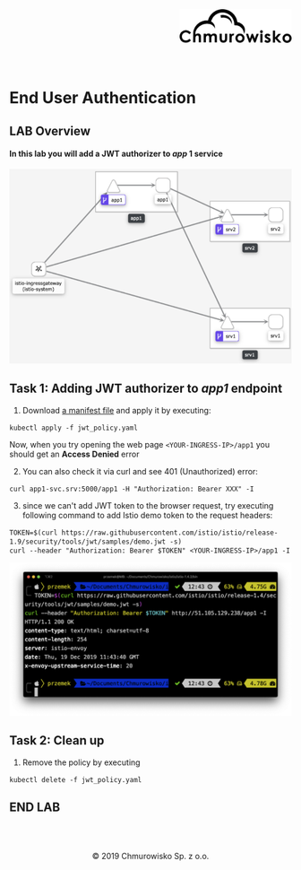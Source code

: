 <img src="../../../img/logo.png" alt="Chmurowisko logo" width="200" align="right">
<br><br>
<br><br>
<br><br>

# End User Authentication

## LAB Overview

#### In this lab you will add a JWT authorizer to *app* 1 service

![application](img/app_components.png)

## Task 1: Adding JWT authorizer to *app1* endpoint

1. Download [a manifest file](jwt_policy.yaml) and apply it by executing:
```
kubectl apply -f jwt_policy.yaml
```

Now, when you try opening the web page ``<YOUR-INGRESS-IP>/app1`` you should get an **Access Denied** error

2. You can also check it via curl and see 401 (Unauthorized) error:
```
curl app1-svc.srv:5000/app1 -H "Authorization: Bearer XXX" -I
```

3. since we can't add JWT token to the browser request, try executing following command to add Istio demo token to the request headers:
```
TOKEN=$(curl https://raw.githubusercontent.com/istio/istio/release-1.9/security/tools/jwt/samples/demo.jwt -s)
curl --header "Authorization: Bearer $TOKEN" <YOUR-INGRESS-IP>/app1 -I
```
![authorized](img/authorized.png)

## Task 2: Clean up

1. Remove the policy by executing
```
kubectl delete -f jwt_policy.yaml
```

## END LAB
<br><br>
<center><p>&copy; 2019 Chmurowisko Sp. z o.o.<p></center>
